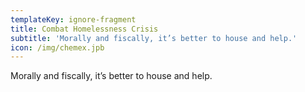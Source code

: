 ```yaml
---
templateKey: ignore-fragment
title: Combat Homelessness Crisis
subtitle: 'Morally and fiscally, it’s better to house and help.'
icon: /img/chemex.jpb
---
```


Morally and fiscally, it’s better to house and help.
